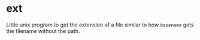 # ext
Little unix program to get the extension of a file similar to how `basename` gets the filename without the path.
